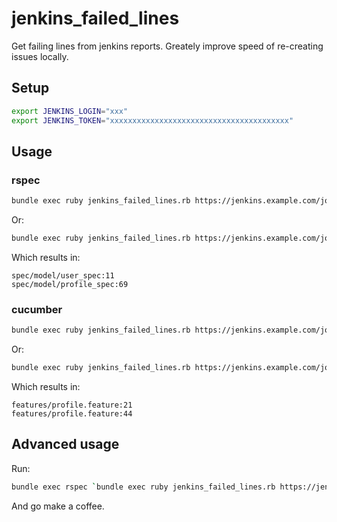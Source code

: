 # jenkins_failed_lines

Get failing lines from jenkins reports. Greately improve speed of
re-creating issues locally.

## Setup

```bash
export JENKINS_LOGIN="xxx"
export JENKINS_TOKEN="xxxxxxxxxxxxxxxxxxxxxxxxxxxxxxxxxxxxxxxx"
```

## Usage

### rspec

```bash
bundle exec ruby jenkins_failed_lines.rb https://jenkins.example.com/job/pr-specs/8472/
```

Or:

```bash
bundle exec ruby jenkins_failed_lines.rb https://jenkins.example.com/job/pr-specs/8472/testReport/
```

Which results in:

```
spec/model/user_spec:11
spec/model/profile_spec:69
```

### cucumber

```bash
bundle exec ruby jenkins_failed_lines.rb https://jenkins.example.com/job/pr-features/8472/
```

Or:

```bash
bundle exec ruby jenkins_failed_lines.rb https://jenkins.example.com/job/pr-features/8472/testReport/
```

Which results in:

```
features/profile.feature:21
features/profile.feature:44
```

## Advanced usage

Run:

```bash
bundle exec rspec `bundle exec ruby jenkins_failed_lines.rb https://jenkins.example.com/job/pr-specs/8472/ https://jenkins.example.com/job/pr-specs/8888/ https://jenkins.example.com/job/pr-specs/10999/`
```

And go make a coffee.
